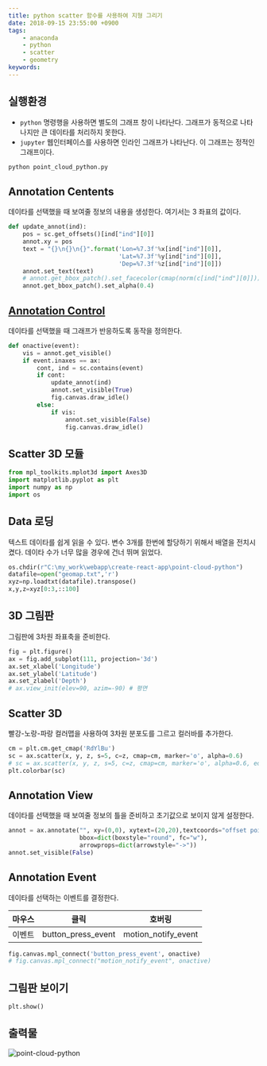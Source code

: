 ```yaml
---
title: python scatter 함수를 사용하여 지형 그리기
date: 2018-09-15 23:55:00 +0900
tags:
    - anaconda
    - python
    - scatter
    - geometry
keywords:
---
```


## 실행환경
- `python` 명령행을 사용하면 별도의 그래프 창이 나타난다. 그래프가 동적으로 나타나지만 큰 데이타를 처리하지 못한다.
- `jupyter` 웹인터페이스를 사용하면 인라인 그래프가 나타난다. 이 그래프는 정적인 그래프이다.
```bash
python point_cloud_python.py 
```

## Annotation Centents
데이타를 선택했을 때 보여줄 정보의 내용을 생성한다. 여기서는 3 좌표의 값이다.
```python
def update_annot(ind):
    pos = sc.get_offsets()[ind["ind"][0]]
    annot.xy = pos
    text = "{}\n{}\n{}".format('Lon=%7.3f'%x[ind["ind"][0]], 
                               'Lat=%7.3f'%y[ind["ind"][0]],
                               'Dep=%7.3f'%z[ind["ind"][0]])
    annot.set_text(text)
    # annot.get_bbox_patch().set_facecolor(cmap(norm(c[ind["ind"][0]])))
    annot.get_bbox_patch().set_alpha(0.4)
```

## [Annotation Control][1]
데이타를 선택했을 때 그래프가 반응하도록 동작을 정의한다.
```python
def onactive(event):
    vis = annot.get_visible()
    if event.inaxes == ax:
        cont, ind = sc.contains(event)
        if cont:
            update_annot(ind)
            annot.set_visible(True)
            fig.canvas.draw_idle()
        else:
            if vis:
                annot.set_visible(False)
                fig.canvas.draw_idle()
```

## Scatter 3D 모듈
```python
from mpl_toolkits.mplot3d import Axes3D
import matplotlib.pyplot as plt
import numpy as np
import os
```

## Data 로딩
텍스트 데이타를 쉽게 읽을 수 있다. 변수 3개를 한번에 할당하기 위해서 배열을 전치시켰다. 데이타 수가 너무 많을 경우에 건너 뛰며 읽었다.
```python
os.chdir(r"C:\my_work\webapp\create-react-app\point-cloud-python")
datafile=open("geomap.txt",'r')
xyz=np.loadtxt(datafile).transpose()
x,y,z=xyz[0:3,::100]
```

## 3D 그림판
그림판에 3차원 좌표축을 준비한다.
```python
fig = plt.figure()
ax = fig.add_subplot(111, projection='3d')
ax.set_xlabel('Longitude')
ax.set_ylabel('Latitude')
ax.set_zlabel('Depth')
# ax.view_init(elev=90, azim=-90) # 평면
```

## Scatter 3D
빨강-노랑-파랑 컬러맵을 사용하여 3차원 분포도를 그르고 컬러바를 추가한다.
```python
cm = plt.cm.get_cmap('RdYlBu')
sc = ax.scatter(x, y, z, s=5, c=z, cmap=cm, marker='o', alpha=0.6)
# sc = ax.scatter(x, y, z, s=5, c=z, cmap=cm, marker='o', alpha=0.6, edgecolor='none')
plt.colorbar(sc)
```

## Annotation View
데이타를 선택했을 때 보여줄 정보의 틀을 준비하고 초기값으로 보이지 않게 설정한다.
```python
annot = ax.annotate("", xy=(0,0), xytext=(20,20),textcoords="offset points",
                    bbox=dict(boxstyle="round", fc="w"),
                    arrowprops=dict(arrowstyle="->"))
annot.set_visible(False)
```

## Annotation Event
데이타를 선택하는 이벤트를 결정한다.

마우스| 클릭 | 호버링
:------:|:-----------:|:-----------:
이벤트 | button_press_event | motion_notify_event

```python
fig.canvas.mpl_connect('button_press_event', onactive)
# fig.canvas.mpl_connect("motion_notify_event", onactive)
```

## 그림판 보이기
```python
plt.show()
```

## 출력물
![point-cloud-python](https://github.com/five2nine/geomap/blob/master/scatter-python.png?raw=true)



[1]: https://stackoverflow.com/questions/10374930/matplotlib-annotating-a-3d-scatter-plot

